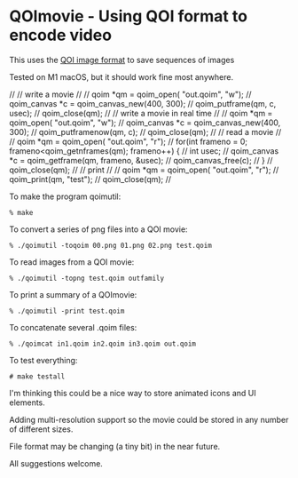 # QOImovie - Using QOI format to encode video

This uses the [QOI image format](https://github.com/phoboslab/qoi) to save sequences of images

Tested on M1 macOS, but it should work fine most anywhere.

//
//  write a movie
//
//    qoim *qm = qoim_open( "out.qoim", "w");
//        qoim_canvas *c = qoim_canvas_new(400, 300);
//        qoim_putframe(qm, c, usec);
//    qoim_close(qm);
//
//  write a movie in real time
//
//    qoim *qm = qoim_open( "out.qoim", "w");
//        qoim_canvas *c = qoim_canvas_new(400, 300);
//        qoim_putframenow(qm, c);
//    qoim_close(qm);
//
//  read a movie
//
//    qoim *qm = qoim_open( "out.qoim", "r");
//    for(int frameno = 0; frameno<qoim_getnframes(qm); frameno++) {
//        int usec;
//        qoim_canvas *c = qoim_getframe(qm, frameno, &usec);
//        qoim_canvas_free(c);
//    }
//    qoim_close(qm);
//
//  print
//
//    qoim *qm = qoim_open( "out.qoim", "r");
//    qoim_print(qm, "test");
//    qoim_close(qm);
//

To make the program qoimutil:

    % make
    

To convert a series of png files into a QOI movie:

    % ./qoimutil -toqoim 00.png 01.png 02.png test.qoim

To read images from a QOI movie:

    % ./qoimutil -topng test.qoim outfamily
    
To print a summary of a QOImovie:
    
    % ./qoimutil -print test.qoim
    
To concatenate several .qoim files:
    
    % ./qoimcat in1.qoim in2.qoim in3.qoim out.qoim
    
  
To test everything:

    # make testall
 
I'm thinking this could be a nice way to store animated icons and UI elements.

Adding multi-resolution support so the movie could be stored in any number of different sizes.

File format may be changing (a tiny bit) in the near future.

All suggestions welcome.

